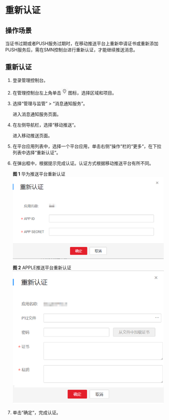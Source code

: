 # 重新认证<a name="smn_ug_0024"></a>

## 操作场景<a name="section1462416284310"></a>

当证书过期或者PUSH服务过期时，在移动推送平台上重新申请证书或重新添加PUSH服务后，需在SMN控制台进行重新认证，才能继续推送消息。

## 重新认证<a name="section4929834312"></a>

1.  登录管理控制台。
2.  在管理控制台左上角单击![](figures/icon-region-13.png)图标，选择区域和项目。
3.  选择“管理与监管” \> “消息通知服务”。

    进入消息通知服务页面。

4.  在左侧导航栏，选择“移动推送“。

    进入移动推送页面。

5.  在平台应用列表中，选择一个平台应用，单击右侧“操作“栏的“更多“，在下拉列表中选择“重新认证“。
6.  在弹出框中，根据提示完成认证。认证方式根据移动推送平台有所不同。

    **图 1**  华为推送平台重新认证<a name="fig1649795264210"></a>  
    ![](figures/华为推送平台重新认证.png "华为推送平台重新认证")

    **图 2**  APPLE推送平台重新认证<a name="fig1619319195431"></a>  
    ![](figures/APPLE推送平台重新认证.png "APPLE推送平台重新认证")

7.  单击“确定“，完成认证。

